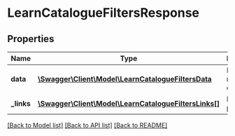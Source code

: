 # LearnCatalogueFiltersResponse

## Properties
Name | Type | Description | Notes
------------ | ------------- | ------------- | -------------
**data** | [**\Swagger\Client\Model\LearnCatalogueFiltersData**](LearnCatalogueFiltersData.md) | List of all retrieved categories | 
**_links** | [**\Swagger\Client\Model\LearnCatalogueFiltersLinks[]**](LearnCatalogueFiltersLinks.md) | Links to pages | 

[[Back to Model list]](../README.md#documentation-for-models) [[Back to API list]](../README.md#documentation-for-api-endpoints) [[Back to README]](../README.md)


